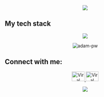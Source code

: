 
<p align="center">
  <img src="https://github.com/halfrost/halfrost/blob/master/icons/header_.png">
</p>

## My tech stack
<p align="center">
  <a href="https://skillicons.dev/icons?i=typescript,react,bootstrap,tailwindcss,css,py,flask,postgresql&aws=4">
    <img src="https://skillicons.dev/icons?i=typescript,react,bootstrap,tailwindcss,css,py,flask,postgresql&aws=4">
  </a>
</p>

<p align="center">
  <img src="https://github.com/Adam-pw/Adam-pw/blob/main/animation_500_kxa883sd.gif" alt="adam-pw">
</p>

## Connect with me:
<p align="center">
  <a href="#" target="blank">
    <img src="https://raw.githubusercontent.com/rahuldkjain/github-profile-readme-generator/master/src/images/icons/Social/linked-in-alt.svg" alt="Viral Bhadeshiya" height="30" width="40">
  </a>
  <a href="#" target="blank">
    <img src="https://raw.githubusercontent.com/rahuldkjain/github-profile-readme-generator/master/src/images/icons/Social/instagram.svg" alt="Viral Bhadeshiya" height="30" width="40">
  </a>

</p>

<p align="center">
  <a href="https://spotify-github-profile.vercel.app/api/view?uid=31lmxkd2hzdcpunhfucjvmmh5epy&cover_image=true&theme=default&show_offline=false&background_color=3b0c73&interchange=true&bar_color=53b14f&bar_color_cover=false">
    <img src="https://spotify-github-profile.vercel.app/api/view?uid=31lmxkd2hzdcpunhfucjvmmh5epy&cover_image=true&theme=default&show_offline=false&background_color=3b0c73&interchange=true&bar_color=53b14f&bar_color_cover=false">
  </a>
</p>

